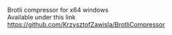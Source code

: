 Brotli compressor for x64 windows  
Available under this link https://github.com/KrzysztofZawisla/BrotliCompressor